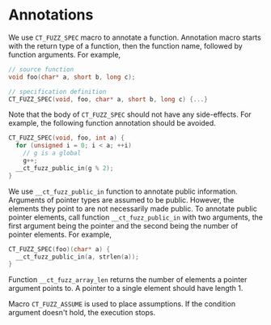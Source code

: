 # Annotations

We use `CT_FUZZ_SPEC` macro to annotate a function. Annotation macro starts with the return type of a function, then the function name, followed by function arguments. For example,
```C
// source function
void foo(char* a, short b, long c);

// specification definition
CT_FUZZ_SPEC(void, foo, char* a, short b, long c) {...}
```

Note that the body of `CT_FUZZ_SPEC` should not have any side-effects. For example, the following function annotation should be avoided.
```C
CT_FUZZ_SPEC(void, foo, int a) {
  for (unsigned i = 0; i < a; ++i)
    // g is a global
    g++;
  __ct_fuzz_public_in(g % 2);
}
```

We use `__ct_fuzz_public_in` function to annotate public information. Arguments of pointer types are assumed to be public. However, the elements they point to are not necessarily made public. To annotate public pointer elements, call function `__ct_fuzz_public_in` with two arguments, the first argument being the pointer and the second being the number of pointer elements. For example,
```C
CT_FUZZ_SPEC(foo)(char* a) {
  __ct_fuzz_public_in(a, strlen(a));
}
```


Function `__ct_fuzz_array_len` returns the number of elements a pointer argument points to. A pointer to a single element should have length 1.

Macro `CT_FUZZ_ASSUME` is used to place assumptions. If the condition argument doesn't hold, the execution stops.

